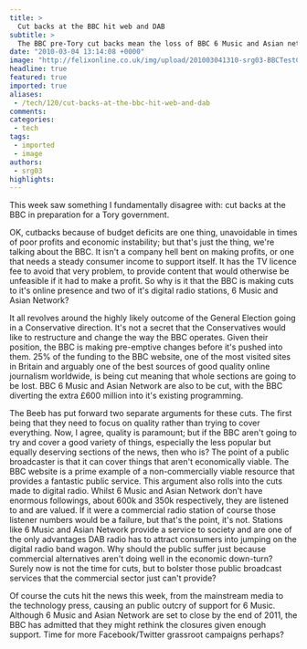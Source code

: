 ```yaml
---
title: >
  Cut backs at the BBC hit web and DAB
subtitle: >
  The BBC pre-Tory cut backs mean the loss of BBC 6 Music and Asian network plus 25% cut from BBC online
date: "2010-03-04 13:14:08 +0000"
image: "http://felixonline.co.uk/img/upload/201003041310-srg03-BBCTestC.jpg"
headline: true
featured: true
imported: true
aliases:
 - /tech/120/cut-backs-at-the-bbc-hit-web-and-dab
comments:
categories:
 - tech
tags:
 - imported
 - image
authors:
 - srg03
highlights:
---
```


This week saw something I fundamentally disagree with: cut backs at the BBC in preparation for a Tory government.

OK, cutbacks because of budget deficits are one thing, unavoidable in times of poor profits and economic instability; but that's just the thing, we're talking about the BBC. It isn't a company hell bent on making profits, or one that needs a steady consumer income to support itself. It has the TV licence fee to avoid that very problem, to provide content that would otherwise be unfeasible if it had to make a profit. So why is it that the BBC is making cuts to it's online presence and two of it's digital radio stations, 6 Music and Asian Network?

It all revolves around the highly likely outcome of the General Election going in a Conservative direction. It's not a secret that the Conservatives would like to restructure and change the way the BBC operates. Given their position, the BBC is making pre-emptive changes before it's pushed into them. 25% of the funding to the BBC website, one of the most visited sites in Britain and arguably one of the best sources of good quality online journalism worldwide, is being cut meaning that whole sections are going to be lost. BBC 6 Music and Asian Network are also to be cut, with the BBC diverting the extra £600 million into it's existing programming.

The Beeb has put forward two separate arguments for these cuts. The first being that they need to focus on quality rather than trying to cover everything. Now, I agree, quality is paramount; but if the BBC aren't going to try and cover a good variety of things, especially the less popular but equally deserving sections of the news, then who is? The point of a public broadcaster is that it can cover things that aren't economically viable. The BBC website is a prime example of a non-commercially viable resource that provides a fantastic public service. This argument also rolls into the cuts made to digital radio. Whilst 6 Music and Asian Network don't have enormous followings, about 600k and 350k respectively, they are listened to and are valued. If it were a commercial radio station of course those listener numbers would be a failure, but that's the point, it's not. Stations like 6 Music and Asian Network provide a service to society and are one of the only advantages DAB radio has to attract consumers into jumping on the digital radio band wagon. Why should the public suffer just because commercial alternatives aren't doing well in the economic down-turn? Surely now is not the time for cuts, but to bolster those public broadcast services that the commercial sector just can't provide?

Of course the cuts hit the news this week, from the mainstream media to the technology press, causing an public outcry of support for 6 Music. Although 6 Music and Asian Network are set to close by the end of 2011, the BBC has admitted that they might rethink the closures given enough support. Time for more Facebook/Twitter grassroot campaigns perhaps?

